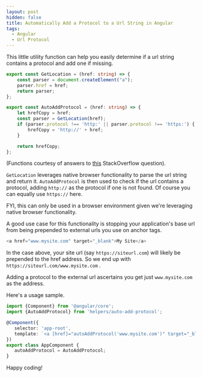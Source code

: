 ```yaml
---
layout: post
hidden: false
title: Automatically Add a Protocol to a Url String in Angular
tags:
  - Angular
  - Url Protocol
---
```

This little utility function can help you easily determine if a url string contains a protocol and add one if missing.

```typescript
export const GetLocation = (href: string) => {
    const parser = document.createElement("a");
    parser.href = href;
    return parser;
};

export const AutoAddProtocol = (href: string) => {
    let hrefCopy = href;
    const parser = GetLocation(href);
    if (parser.protocol !== 'http:' || parser.protocol !== 'https:') {
        hrefCopy = 'http://' + href;
    }

    return hrefCopy;
};
```

(Functions courtesy of answers to [this](https://stackoverflow.com/questions/736513/how-do-i-parse-a-url-into-hostname-and-path-in-javascript) StackOverflow question).

`GetLocation` leverages native browser functionality to parse the url string and return it. `AutoAddProtocol` is then used to check if the url contains a protocol, adding `http://` as the protocol if one is not found. Of course you can equally use `https://` here.

FYI, this can only be used in a browser environment given we're leveraging native browser functionality.

A good use case for this functionality is stopping your application's base url from being prepended to external urls you use on anchor tags.

```typescript
<a href="www.mysite.com" target="_blank">My Site</a>
```

In the case above, your site url (say `https://siteurl.com`) will likely be prepended to the href address. So we end up with `https://siteurl.com/www.mysite.com` . 

Adding a protocol to the external url ascertains you get just `www.mysite.com` as the address.

Here's a usage sample.

```typescript
import {Component} from '@angular/core';
import {AutoAddProtocol} from 'helpers/auto-add-protocol';

@Component({
   selector: 'app-root',
   template: `<a [href]="autoAddProtocol('www.mysite.com')" target="_blank">My Site</a>`
})
export class AppComponent {
   autoAddProtocol = AutoAddProtocol;
}
```

Happy coding!
